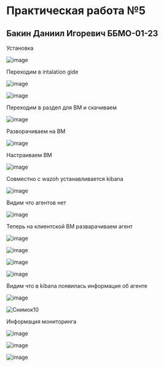 # Практическая работа №5

## Бакин Даниил Игоревич ББМО-01-23

Установка

![image](https://github.com/xoz0r/CMuYUUB/assets/145142526/817416d8-8698-4180-8785-11b5cd4b3091)

Переходим в intalation gide

![image](https://github.com/xoz0r/CMuYUUB/assets/145142526/54f5d5e1-4416-4f1d-9d16-7a57bf941134)

![image](https://github.com/xoz0r/CMuYUUB/assets/145142526/d7d0661b-110a-449c-ac9f-a91068e5c857)

Переходим в раздел для ВМ и скачиваем

![image](https://github.com/xoz0r/CMuYUUB/assets/145142526/19fceb4c-e00f-4042-818f-e05b3d6f7674)

Разворачиваем на ВМ 

![image](https://github.com/xoz0r/CMuYUUB/assets/145142526/4d69b349-d033-457c-92b2-7a589fbec66e)

Настраиваем ВМ

![image](https://github.com/xoz0r/CMuYUUB/assets/145142526/4718a36a-e88f-40c4-b494-02317fa88fb5)

Совместно с wazoh устанавливается kibana

![image](https://github.com/xoz0r/CMuYUUB/assets/145142526/56ef559c-dc0a-4278-8283-265deb2ba692)

Видим что агентов нет

![image](https://github.com/xoz0r/CMuYUUB/assets/145142526/a6040237-6ee4-4b99-bd96-46893c60cf7e)

Теперь на клиентской ВМ разварачиваем агент

![image](https://github.com/xoz0r/CMuYUUB/assets/145142526/31d173d7-b62e-4e13-a4de-87bd29b8bd24)

![image](https://github.com/xoz0r/CMuYUUB/assets/145142526/195c5822-a91b-4501-bfa2-6f5cc9340793)

![image](https://github.com/xoz0r/CMuYUUB/assets/145142526/fd087569-407e-41cb-b097-554afb1bb165)

![image](https://github.com/xoz0r/CMuYUUB/assets/145142526/49851094-b103-4b0a-81f0-27c062650793)

Видим что в kibana появилась информация об агенте

![image](https://github.com/xoz0r/CMuYUUB/assets/145142526/097208b7-a076-4c11-8c88-904adc1761f4)

![Снимок10](https://github.com/xoz0r/CMuYUUB/assets/145142526/edc59895-a8f6-4f5b-bf50-0dd0dc1558bb)

Информация мониторинга

![image](https://github.com/xoz0r/CMuYUUB/assets/145142526/4575eb08-7057-4113-81d4-334ddfe76e0f)

![image](https://github.com/xoz0r/CMuYUUB/assets/145142526/91385db1-30d1-4b40-adb0-87a40cd6ea73)

![image](https://github.com/xoz0r/CMuYUUB/assets/145142526/9bbdb99f-fe91-4a89-b6c5-0f829342739d)


















